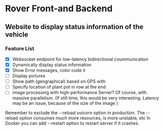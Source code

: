 # Rover Front-and Backend

## Website to display status information of the vehicle


### Feature List
- [x] Websocket endpoint for low-latency bidirectional coummunication
- [x] Dynamically display status information
- [x] Show Error messages, color code it
- [ ] Display pictures
- [ ] Show path (geographical) based on GPS with 
- [ ] Specify location of plant pot in row at the end
- [ ] image processing with high-performance Server? Of course, with massive parallelism. (If still time, this would be very interesting. Latency may be an issue, because of the size of the image )

Remember to exclude the --reload uvicorn option in production. The --reload option consumes much more resources, is more unstable, etc
In Docker you can add --restart option to restart server if it crashes.

